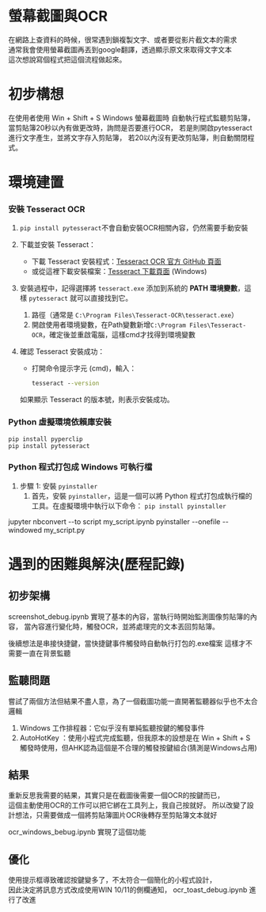 # 螢幕截圖與OCR

在網路上查資料的時候，很常遇到鎖複製文字、或者要從影片截文本的需求  
通常我會使用螢幕截圖再丟到google翻譯，透過顯示原文來取得文字文本  
這次想說寫個程式把這個流程做起來。

# 初步構想

在使用者使用 Win + Shift + S Windows 螢幕截圖時    自動執行程式監聽剪貼簿，  
當剪貼簿20秒以內有做更改時，詢問是否要進行OCR，
若是則開啟pytesseract進行文字產生，並將文字存入剪貼簿，
若20以內沒有更改剪貼簿，則自動關閉程式。

# 環境建置

### **安裝 Tesseract OCR**

1. `pip install pytesseract`不會自動安裝OCR相關內容，仍然需要手動安裝

2. 下載並安裝 Tesseract：
    
    - 下載 Tesseract 安裝程式：[Tesseract OCR 官方 GitHub 頁面](https://github.com/tesseract-ocr/tesseract)
    - 或從這裡下載安裝檔案：[Tesseract 下載頁面](https://github.com/UB-Mannheim/tesseract/wiki) (Windows)

2. 安裝過程中，記得選擇將 `tesseract.exe` 添加到系統的 **PATH 環境變數**，這樣 `pytesseract` 就可以直接找到它。
	1. 路徑（通常是 `C:\Program Files\Tesseract-OCR\tesseract.exe`）
	2. 開啟使用者環境變數，在Path變數新增`C:\Program Files\Tesseract-OCR`，確定後並重啟電腦，這樣cmd才找得到環境變數
	  
3. 確認 Tesseract 安裝成功：
    
    - 打開命令提示字元 (cmd)，輸入：
        ```cmd
        tesseract --version
		```
    如果顯示 Tesseract 的版本號，則表示安裝成功。

### **Python 虛擬環境依賴庫安裝**

```anaconda prompt
pip install pyperclip
pip install pytesseract
```

### **Python 程式打包成 Windows 可執行檔**

1. 步驟 1: 安裝 `pyinstaller`
	1. 首先，安裝 `pyinstaller`，這是一個可以將 Python 程式打包成執行檔的工具。在虛擬環境中執行以下命令：
		`pip install pyinstaller`


jupyter nbconvert --to script my_script.ipynb
pyinstaller --onefile --windowed my_script.py



# 遇到的困難與解決(歷程記錄)

## 初步架構
screenshot_debug.ipynb
實現了基本的內容，當執行時開始監測圖像剪貼簿的內容，
當內容進行變化時，觸發OCR，並將處理完的文本丟回剪貼簿。

後續想法是串接快捷鍵，當快捷鍵事件觸發時自動執行打包的.exe檔案
這樣才不需要一直在背景監聽

## 監聽問題
嘗試了兩個方法但結果不盡人意，為了一個截圖功能一直開著監聽器似乎也不太合邏輯  
1. Windows 工作排程器：它似乎沒有單純監聽按鍵的觸發事件
2. AutoHotKey ：使用小程式完成監聽，但我原本的設想是在 Win + Shift + S 觸發時使用，但AHK認為這個是不合理的觸發按鍵組合(猜測是Windows占用)

## 結果
重新反思我需要的結果，其實只是在截圖後需要一個OCR的按鍵而已，  
這個主動使用OCR的工作可以把它綁在工具列上，我自己按就好。
所以改變了設計想法，只需要做成一個將剪貼簿圖片OCR後轉存至剪貼簿文本就好

ocr_windows_bebug.ipynb 實現了這個功能
## 優化
使用提示框導致確認按鍵變多了，不太符合一個簡化的小程式設計，  
因此決定將訊息方式改成使用WIN 10/11的側欄通知，
ocr_toast_debug.ipynb 進行了改進



